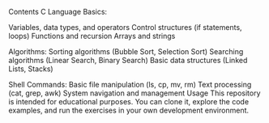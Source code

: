 Contents
C Language Basics:

Variables, data types, and operators
Control structures (if statements, loops)
Functions and recursion
Arrays and strings

Algorithms:
Sorting algorithms (Bubble Sort, Selection Sort)
Searching algorithms (Linear Search, Binary Search)
Basic data structures (Linked Lists, Stacks)

Shell Commands:
Basic file manipulation (ls, cp, mv, rm)
Text processing (cat, grep, awk)
System navigation and management
Usage
This repository is intended for educational purposes. You can clone it, explore the code examples, and run the exercises in your own development environment.

